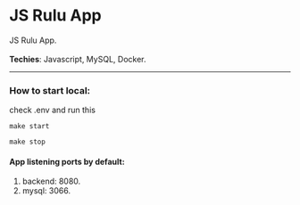 # JS Rulu App

JS Rulu App.
<br>
<br>
<b>Techies</b>: Javascript, MySQL, Docker.
<br>
<hr>

### How to start local:
check .env and run this
```
make start
```
```
make stop
```

#### App listening ports by default:
1) backend:  8080.
2) mysql: 3066.